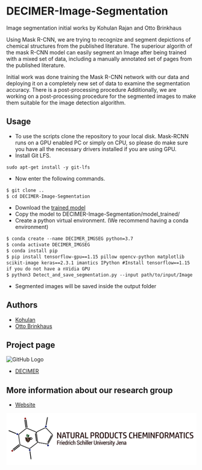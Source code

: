 # DECIMER-Image-Segmentation
Image segmentation initial works by Kohulan Rajan and Otto Brinkhaus

Using Mask R-CNN, we are trying to recognize and segment depictions of chemical structures from the published literature. The superiour algorith of the mask R-CNN model can easily segment an Image after being trained with a mixed set of data, including a manually annotated set of pages from the published literature.

Initial work was done training the Mask R-CNN network with our data and deploying it on a completely new set of data to examine the segmentation accuracy. There is a post-processing procedure Additionally, we are working on a post-processing procedure for the segmented images to make them suitable for the image detection algorithm. 

## Usage

-  To use the scripts clone the repository to your local disk. Mask-RCNN runs on a GPU enabled PC or simply on CPU, so please do make sure you have all the necessary drivers installed if you are using GPU.
- Install Git LFS.

```
sudo apt-get install -y git-lfs
```
- Now enter the following commands.
```
$ git clone ..
$ cd DECIMER-Image-Segmentation
```
- Download the [trained model](https://storage.cloud.google.com/mrcnn-weights/mask_rcnn_molecule.h5)
- Copy the model to DECIMER-Image-Segmentation/model_trained/
- Create a python virtual environment. (We recommend having a conda environment)
```
$ conda create --name DECIMER_IMGSEG python=3.7
$ conda activate DECIMER_IMGSEG
$ conda install pip
$ pip install tensorflow-gpu==1.15 pillow opencv-python matplotlib scikit-image keras==2.3.1 imantics IPython #Install tensorflow==1.15 if you do not have a nVidia GPU
$ python3 Detect_and_save_segmentation.py --input path/to/input/Image
```
- Segmented images will be saved inside the output folder

## Authors 
- [Kohulan](github.com/Kohulan)
- [Otto Brinkhaus](github.com/OBrink)

## Project page

![GitHub Logo](https://github.com/Kohulan/DECIMER-Image-to-SMILES/blob/master/assets/DECIMER_logo.png?raw=true)

- [DECIMER](https://kohulan.github.io/Decimer-Official-Site/)

## More information about our research group
- [Website](https://cheminf.uni-jena.de)

![GitHub Logo](https://github.com/Kohulan/DECIMER-Image-to-SMILES/blob/master/assets/CheminfGit.png?raw=true)
